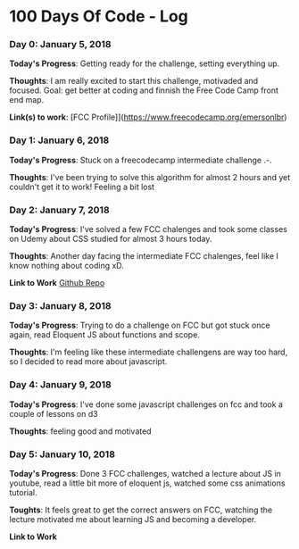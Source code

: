 # 100 Days Of Code - Log

<!-- ### Day 0: February 30, 2016 (Example 1)
##### (delete me or comment me out)

**Today's Progress**: Fixed CSS, worked on canvas functionality for the app.

**Thoughts:** I really struggled with CSS, but, overall, I feel like I am slowly getting better at it. Canvas is still new for me, but I managed to figure out some basic functionality.

**Link to work:** [Calculator App](http://www.example.com) -->

### Day 0: January 5, 2018

**Today's Progress**: Getting ready for the challenge, setting everything up.

**Thoughts**: I am really excited to start this challenge, motivaded and focused. Goal: get better at coding and finnish the Free Code Camp front end map.

**Link(s) to work**: [FCC Profile]](https://www.freecodecamp.org/emersonlbr)


### Day 1: January 6, 2018

**Today's Progress**: Stuck on a freecodecamp intermediate challenge .-.

**Thoughts**: I've been trying to solve this algorithm for almost 2 hours and yet couldn't get it to work! Feeling a bit lost

<!-- **Link(s) to work**: []() -->


### Day 2: January 7, 2018

**Today's Progress**: I've solved a few FCC chalenges and took some classes on Udemy about CSS studied for almost 3 hours today.

**Thoughts**: Another day facing the intermediate FCC chalenges, feel like I know nothing about coding xD.

**Link to Work** [Github Repo](https://github.com/emersonlbr/advanced-web-dev-bootcamp)


### Day 3: January 8, 2018

**Today's Progress**: Trying to do a challenge on FCC but got stuck once again, read Eloquent JS about functions and scope.

**Thoughts**: I'm feeling like these intermediate challengens are way too hard, so I decided to read more about javascript.


### Day 4: January 9, 2018

**Today's Progress**: I've done some javascript challenges on fcc and took a couple of lessons on d3

**Thoughts**: feeling good and motivated


### Day 5: January 10, 2018

**Today's Progress**: Done 3 FCC challenges, watched a lecture about JS in youtube, read a little bit more of eloquent js, watched some css animations tutorial.

**Toughts**: It feels great to get the correct answers on FCC, watching the lecture motivated me about learning JS and becoming a developer.

**Link to Work** []()

<!-- **Link to Work** [Github Repo](https://github.com/emersonlbr/advanced-web-dev-bootcamp) -->

